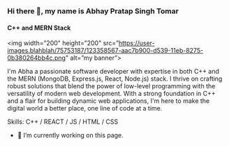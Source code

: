 ### Hi there 👋, my name is Abhay Pratap Singh Tomar
#### C++ and MERN Stack

<p align=”center”>

<img width=”200" height=”200" src=”https://user-images.blahblah/75753187/123358567-aac7b900-d539-11eb-8275-0b380264bb4c.png" alt=”my banner”>

</p>

I'm Abha a passionate software developer with expertise in both C++ and the MERN (MongoDB, Express.js, React, Node.js) stack. I thrive on crafting robust solutions that blend the power of low-level programming with the versatility of modern web development. With a strong foundation in C++ and a flair for building dynamic web applications, I'm here to make the digital world a better place, one line of code at a time.

Skills: C++ / REACT / JS / HTML / CSS

- 🔭 I’m currently working on this page. 





